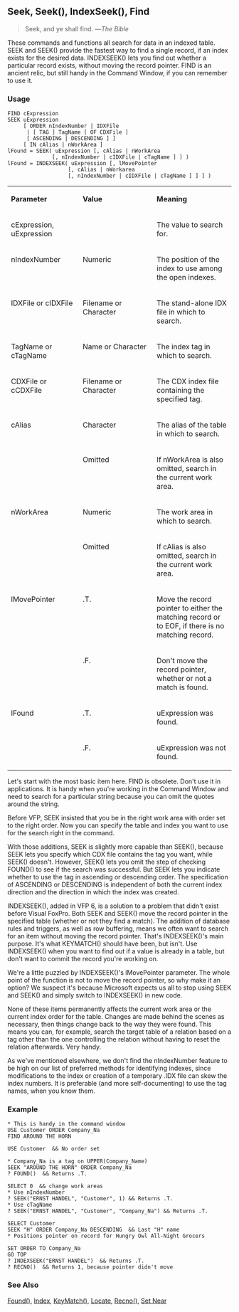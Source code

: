 ## Seek, Seek(), IndexSeek(), Find

>Seek, and ye shall find.   &mdash;*The Bible*

These commands and functions all search for data in an indexed table. SEEK and SEEK() provide the fastest way to find a single record, if an index exists for the desired data. INDEXSEEK() lets you find out whether a particular record exists, without moving the record pointer. FIND is an ancient relic, but still handy in the Command Window, if you can remember to use it.

### Usage

```foxpro
FIND cExpression
SEEK uExpression
     [ ORDER nIndexNumber | IDXFile
      | [ TAG ] TagName [ OF CDXFile ]
      [ ASCENDING | DESCENDING ] ]
     [ IN cAlias | nWorkArea ]
lFound = SEEK( uExpression [, cAlias | nWorkArea
              [, nIndexNumber | cIDXFile | cTagName ] ] )
lFound = INDEXSEEK( uExpression [, lMovePointer
                   [, cAlias | nWorkarea
                   [, nIndexNumber | cIDXFile | cTagName ] ] ] )
```
<table>
<tr>
  <td width="32%" valign="top">
  <p><b>Parameter</b></p>
  </td>
  <td width=23% valign=top>
  <p><b>Value</b></p>
  </td>
  <td width=45% valign=top>
  <p><b>Meaning</b></p>
  </td>
 </tr>
<tr>
  <td width="32%" valign="top">
  <p>cExpression, uExpression</p>
  </td>
  <td width=23% valign=top>
  &nbsp;</td>
  <td width=45% valign=top>
  <p>The value to search for.</p>
  </td>
 </tr>
<tr>
  <td width="32%" valign="top">
  <p>nIndexNumber</p>
  </td>
  <td width=23% valign=top>
  <p>Numeric</p>
  </td>
  <td width=45% valign=top>
  <p>The position of the index to use among the open indexes.</p>
  </td>
 </tr>
<tr>
  <td width="32%" valign="top">
  <p>IDXFile or cIDXFile</p>
  </td>
  <td width=23% valign=top>
  <p>Filename or Character</p>
  </td>
  <td width=45% valign=top>
  <p>The stand-alone IDX file in which to search.</p>
  </td>
 </tr>
<tr>
  <td width="32%" valign="top">
  <p>TagName or cTagName</p>
  </td>
  <td width=23% valign=top>
  <p>Name or Character</p>
  </td>
  <td width=45% valign=top>
  <p>The index tag in which to search.</p>
  </td>
 </tr>
<tr>
  <td width="32%" valign="top">
  <p>CDXFile or cCDXFile</p>
  </td>
  <td width=23% valign=top>
  <p>Filename or Character</p>
  </td>
  <td width=45% valign=top>
  <p>The CDX index file containing the specified tag.</p>
  </td>
 </tr>
<tr>
  <td width=32% rowspan=2 valign=top>
  <p>cAlias</p>
  </td>
  <td width=23% valign=top>
  <p>Character</p>
  </td>
  <td width=45% valign=top>
  <p>The alias of the table in which to search.</p>
  </td>
 </tr>
<tr>
  <td width=33% valign=top>
  <p>Omitted</p>
  </td>
  <td width=67% valign=top>
  <p>If nWorkArea is also omitted, search in the current work area.</p>
  </td>
 </tr>
<tr>
  <td width=32% rowspan=2 valign=top>
  <p>nWorkArea</p>
  </td>
  <td width=23% valign=top>
  <p>Numeric</p>
  </td>
  <td width=45% valign=top>
  <p>The work area in which to search.</p>
  </td>
 </tr>
<tr>
  <td width=33% valign=top>
  <p>Omitted</p>
  </td>
  <td width=67% valign=top>
  <p>If cAlias is also omitted, search in the current work area.</p>
  </td>
 </tr>
<tr>
  <td width=32% rowspan=2 valign=top>
  <p>lMovePointer</p>
  </td>
  <td width=23% valign=top>
  <p>.T.</p>
  </td>
  <td width=45% valign=top>
  <p>Move the record pointer to either the matching record or to EOF, if there is no matching record.</p>
  </td>
 </tr>
<tr>
  <td width=33% valign=top>
  <p>.F.</p>
  </td>
  <td width=67% valign=top>
  <p>Don't move the record pointer, whether or not a match is found. </p>
  </td>
 </tr>
<tr>
  <td width=32% rowspan=2 valign=top>
  <p>lFound</p>
  </td>
  <td width=23% valign=top>
  <p>.T.</p>
  </td>
  <td width=45% valign=top>
  <p>uExpression was found.</p>
  </td>
 </tr>
<tr>
  <td width=33% valign=top>
  <p>.F.</p>
  </td>
  <td width=67% valign=top>
  <p>uExpression was not found.</p>
  </td>
 </tr>
</table>

Let's start with the most basic item here. FIND is obsolete. Don't use it in applications. It is handy when you're working in the Command Window and need to search for a particular string because you can omit the quotes around the string.

Before VFP, SEEK insisted that you be in the right work area with order set to the right order. Now you can specify the table and index you want to use for the search right in the command. 

With those additions, SEEK is slightly more capable than SEEK(), because SEEK lets you specify which CDX file contains the tag you want, while SEEK() doesn't. However, SEEK() lets you omit the step of checking FOUND() to see if the search was successful. But SEEK lets you indicate whether to use the tag in ascending or descending order. The specification of ASCENDING or DESCENDING is independent of both the current index direction and the direction in which the index was created.

INDEXSEEK(), added in VFP 6, is a solution to a problem that didn't exist before Visual FoxPro. Both SEEK and SEEK() move the record pointer in the specified table (whether or not they find a match). The addition of database rules and triggers, as well as row buffering, means we often want to search for an item without moving the record pointer. That's INDEXSEEK()'s main purpose. It's what KEYMATCH() should have been, but isn't. Use INDEXSEEK() when you want to find out if a value is already in a table, but don't want to commit the record you're working on. 

We're a little puzzled by INDEXSEEK()'s lMovePointer parameter. The whole point of the function is not to move the record pointer, so why make it an option? We suspect it's because Microsoft expects us all to stop using SEEK and SEEK() and simply switch to INDEXSEEK() in new code.

None of these items permanently affects the current work area or the current index order for the table. Changes are made behind the scenes as necessary, then things change back to the way they were found. This means you can, for example, search the target table of a relation based on a tag other than the one controlling the relation without having to reset the relation afterwards. Very handy.

As we've mentioned elsewhere, we don't find the nIndexNumber feature to be high on our list of preferred methods for identifying indexes, since modifications to the index or creation of a temporary .IDX file can skew the index numbers. It is preferable (and more self-documenting) to use the tag names, when you know them.

### Example

```foxpro
* This is handy in the command window
USE Customer ORDER Company_Na
FIND AROUND THE HORN

USE Customer  && No order set

* Company_Na is a tag on UPPER(Company_Name)
SEEK "AROUND THE HORN" ORDER Company_Na
? FOUND()  && Returns .T.

SELECT 0  && change work areas
* Use nIndexNumber
? SEEK("ERNST HANDEL", "Customer", 1) && Returns .T.
* Use cTagName
? SEEK("ERNST HANDEL", "Customer", "Company_Na") && Returns .T.

SELECT Customer
SEEK "H" ORDER Company_Na DESCENDING  && Last "H" name
* Positions pointer on record for Hungry Owl All-Night Grocers

SET ORDER TO Company_Na
GO TOP
? INDEXSEEK("ERNST HANDEL")  && Returns .T.
? RECNO()  && Returns 1, because pointer didn't move
```
### See Also

[Found()](s4g423.md), [Index](s4g074.md), [KeyMatch()](s4g269.md), [Locate](s4g042.md), [Recno()](s4g085.md), [Set Near](s4g268.md)